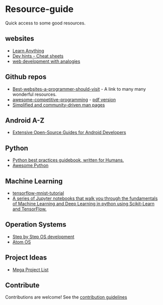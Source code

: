 # Resource-guide

Quick access to some good resources.


## websites
- [Learn Anything](https://learn-anything.xyz)
- [Dev hints - Cheat sheets](https://devhints.io/)
- [web development with analogies](https://www.codeanalogies.com/)

## Github repos

- [Best-websites-a-programmer-should-visit](https://github.com/sdmg15/Best-websites-a-programmer-should-visit) - A link to many many wonderful resources.
- [awesome-competitive-programming](https://github.com/lnishan/awesome-competitive-programming) -  [pdf version](https://github.com/lnishan/awesome-competitive-programming/blob/204b89b2019111a6d8e79c57abd6dca1a6e75692/README.pdf)
- [Simplified and community-driven man pages ](https://github.com/tldr-pages/tldr)

## Android A-Z
- [Extensive Open-Source Guides for Android Developers ](https://github.com/codepath/android_guides)

## Python

- [Python best practices guidebook, written for Humans.](http://docs.python-guide.org)
- [Awesome Python](https://github.com/vinta/awesome-python)

## Machine Learning

- [tensorflow-mnist-tutorial](https://github.com/martin-gorner/tensorflow-mnist-tutorial)
- [A series of Jupyter notebooks that walk you through the fundamentals of Machine Learning and Deep Learning in python using Scikit-Learn and TensorFlow.](https://github.com/ageron/handson-ml)

## Operation Systems

- [Step by Step OS development](https://github.com/jatin69/os-tutorial)
- [Atom OS](https://github.com/amaneureka/AtomOS)

## Project Ideas
- [Mega Project List](https://github.com/karan/Projects)

## Contribute

Contributions are welcome! See the [contribution guidelines](https://github.com/jatin69/Resource-guide/blob/master/CONTRIBUTING.md)
